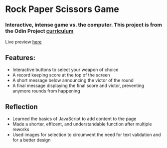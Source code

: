# Rock Paper Scissors Game

### Interactive, intense game vs. the computer. This project is from the Odin Project [curriculum](https://www.theodinproject.com/)

Live preview [here](https://jongithub59.github.io/rock-paper-scissors/)

## Features:

* Interactive buttons to select your weapon of choice
* A record keeping score at the top of the screen
* A short message below announcing the victor of the round
* A final message displaying the final score and victor, preventing anymore rounds from happening

## Reflection

* Learned the basics of JavaScript to add content to the page
* Made a shorter, efficent, and understandable function after multiple reworks
* Used images for selection to circumvent the need for text validation and for a better design
